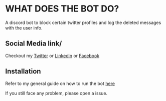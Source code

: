 # WHAT DOES THE BOT DO?

A discord bot to block certain twitter profiles and log the deleted messages with the user info.

## Social Media link/

Checkout my [Twitter](https://twitter.com/bilal_the_dev/) or [Linkedin](https://www.linkedin.com/in/bilal-the-dev/)
or [Facebook](https://www.facebook.com/profile.php?id=61556182875591)

## Installation

Refer to my general guide on how to run the bot [here](https://github.com/bilal-the-dev/How-to-run-my-discord-bots)

If you still face any problem, please open a issue.
